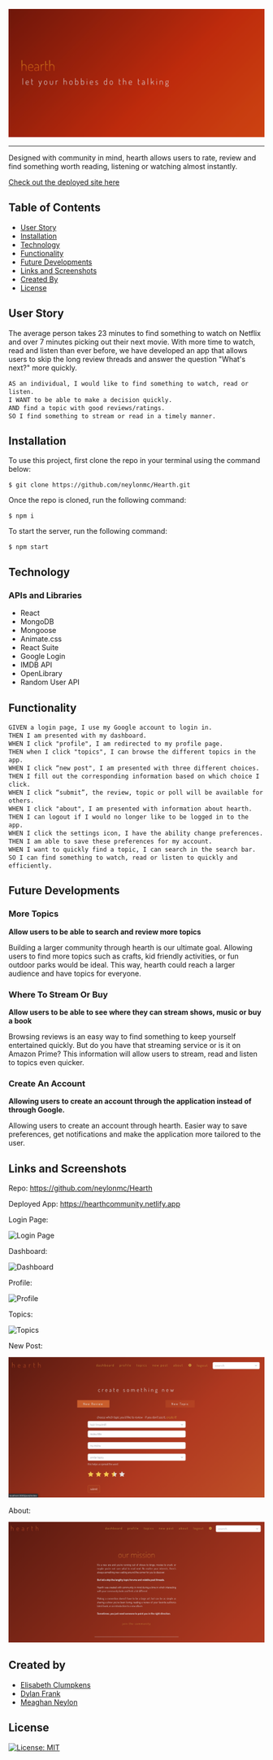 <p text-align="center">
<img src = "client/public/images/readme/Readmelogo.png" >
</p>

---

Designed with community in mind, hearth allows users to rate, review and find something worth reading, listening or watching almost instantly.

[Check out the deployed site here](https://hearthcommunity.netlify.app)

## Table of Contents

- [User Story](#user-story)
- [Installation](#installation)
- [Technology](#technology)
- [Functionality](#functionality)
- [Future Developments](#future-developments)
- [Links and Screenshots](#links-and-screenshots)
- [Created By](#created-by)
- [License](#license)

## User Story

The average person takes 23 minutes to find something to watch on Netflix and over 7 minutes picking out their next movie. With more time to watch, read and listen than ever before, we have developed an app that allows users to skip the long review threads and answer the question "What's next?" more quickly.

```
AS an individual, I would like to find something to watch, read or listen.
I WANT to be able to make a decision quickly.
AND find a topic with good reviews/ratings.
SO I find something to stream or read in a timely manner.

```

## Installation

To use this project, first clone the repo in your terminal using the command below:

```
$ git clone https://github.com/neylonmc/Hearth.git
```

Once the repo is cloned, run the following command:

```
$ npm i
```

To start the server, run the following command:

```
$ npm start
```

## Technology

### APIs and Libraries

- React
- MongoDB
- Mongoose
- Animate.css
- React Suite
- Google Login
- IMDB API
- OpenLibrary
- Random User API

## Functionality

```
GIVEN a login page, I use my Google account to login in.
THEN I am presented with my dashboard.
WHEN I click "profile", I am redirected to my profile page.
THEN when I click "topics", I can browse the different topics in the app.
WHEN I click “new post", I am presented with three different choices.
THEN I fill out the corresponding information based on which choice I click.
WHEN I click “submit”, the review, topic or poll will be available for others.
WHEN I click "about", I am presented with information about hearth.
THEN I can logout if I would no longer like to be logged in to the app.
WHEN I click the settings icon, I have the ability change preferences.
THEN I am able to save these preferences for my account.
WHEN I want to quickly find a topic, I can search in the search bar.
SO I can find something to watch, read or listen to quickly and efficiently.

```

## Future Developments

### More Topics

**Allow users to be able to search and review more topics**

Building a larger community through hearth is our ultimate goal. Allowing users to find more topics such as crafts, kid friendly activities, or fun outdoor parks would be ideal. This way, hearth could reach a larger audience and have topics for everyone.

### Where To Stream Or Buy

**Allow users to be able to see where they can stream shows, music or buy a book**

Browsing reviews is an easy way to find something to keep yourself entertained quickly. But do you have that streaming service or is it on Amazon Prime? This information will allow users to stream, read and listen to topics even quicker.

### Create An Account

**Allowing users to create an account through the application instead of through Google.**

Allowing users to create an account through hearth. Easier way to save preferences, get notifications and make the application more tailored to the user.

## Links and Screenshots

Repo: https://github.com/neylonmc/Hearth

Deployed App: https://hearthcommunity.netlify.app

Login Page:

![Login Page](client/public/images/readme/loginREAD.png)

Dashboard:

![Dashboard](client/public/images/readme/dashboard.png)

Profile:

![Profile](client/public/images/readme/profile.png)

Topics:

![Topics](client/public/images/readme/browse.png)

New Post:

![NewPost](client/public/images/readme/newtopic.png)

About:

![About](client/public/images/readme/about.png)

## Created by

- [Elisabeth Clumpkens](https://github.com/eaclumpkens "Visit Elisabeth's GitHub")
- [Dylan Frank](https://github.com/drfrank22 "Visit Dylan's GitHub")
- [Meaghan Neylon](https://github.com/neylonmc "Visit Meaghan's GitHub")

## License

[![License: MIT](https://img.shields.io/badge/License-MIT-yellow.svg)](https://opensource.org/licenses/MIT)

```

```
